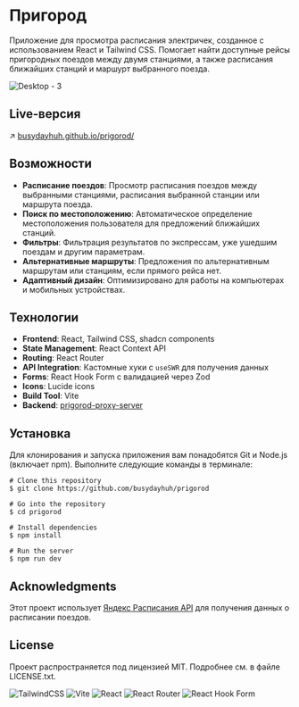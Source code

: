 # Пригород

Приложение для просмотра расписания электричек, созданное с использованием React и Tailwind CSS. Помогает найти доступные рейсы пригородных поездов между двумя станциями, а также расписания ближайших станций и маршурт выбранного поезда.

![Desktop - 3](https://github.com/user-attachments/assets/a5adf1b3-1590-48ac-ac47-368e56938e20)


## Live-версия
↗️ [busydayhuh.github.io/prigorod/](https://busydayhuh.github.io/prigorod/)

## Возможности

- **Расписание поездов**: Просмотр расписания поездов между выбранными станциями, расписания выбранной станции или маршрута поезда.
- **Поиск по местоположению**: Автоматическое определение местоположения пользователя для предложений ближайших станций.
- **Фильтры**: Фильтрация результатов по экспрессам, уже ушедшим поездам и другим параметрам.
- **Альтернативные маршруты**: Предложения по альтернативным маршрутам или станциям, если прямого рейса нет.
- **Адаптивный дизайн**: Оптимизировано для работы на компьютерах и мобильных устройствах.


## Технологии

- **Frontend**: React, Tailwind CSS, shadcn components
- **State Management**: React Context API
- **Routing**: React Router
- **API Integration**: Кастомные хуки с `useSWR` для получения данных
- **Forms**: React Hook Form с валидацией через Zod
- **Icons**: Lucide icons
- **Build Tool**: Vite
- **Backend**: [prigorod-proxy-server](https://github.com/busydayhuh/prigorod-proxy-server)

## Установка

Для клонирования и запуска приложения вам понадобятся Git и Node.js (включает npm). Выполните следующие команды в терминале:
```
# Clone this repository
$ git clone https://github.com/busydayhuh/prigorod

# Go into the repository
$ cd prigorod

# Install dependencies
$ npm install

# Run the server
$ npm run dev
```

## Acknowledgments

Этот проект использует [Яндекс Расписания API](https://yandex.ru/dev/rasp/) для получения данных о расписании поездов. 

## License

Проект распространяется под лицензией MIT. Подробнее см. в файле LICENSE.txt.

![TailwindCSS](https://img.shields.io/badge/tailwindcss-%2338B2AC.svg?style=for-the-badge&logo=tailwind-css&logoColor=white) ![Vite](https://img.shields.io/badge/vite-%23646CFF.svg?style=for-the-badge&logo=vite&logoColor=white) ![React](https://img.shields.io/badge/react-%2320232a.svg?style=for-the-badge&logo=react&logoColor=%2361DAFB) ![React Router](https://img.shields.io/badge/React_Router-CA4245?style=for-the-badge&logo=react-router&logoColor=white) ![React Hook Form](https://img.shields.io/badge/React%20Hook%20Form-%23EC5990.svg?style=for-the-badge&logo=reacthookform&logoColor=white) 
